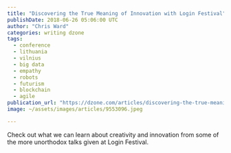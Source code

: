 ```yaml
---
title: "Discovering the True Meaning of Innovation with Login Festival"
publishDate: 2018-06-26 05:06:00 UTC
author: "Chris Ward"
categories: writing dzone
tags:
  - conference
  - lithuania
  - vilnius
  - big data
  - empathy
  - robots
  - futurism
  - blockchain
  - agile
publication_url: "https://dzone.com/articles/discovering-the-true-meaning-of-innovation-with-lo"
image: ~/assets/images/articles/9553096.jpeg

---
```

Check out what we can learn about creativity and innovation from some of the more unorthodox talks given at Login Festival.

